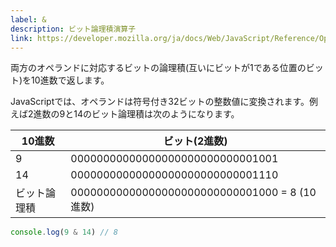 ```yaml
---
label: &
description: ビット論理積演算子
link: https://developer.mozilla.org/ja/docs/Web/JavaScript/Reference/Operators/Bitwise_AND
---
```


両方のオペランドに対応するビットの論理積(互いにビットが1である位置のビット)を10進数で返します。

JavaScriptでは、オペランドは符号付き32ビットの整数値に変換されます。例えば2進数の9と14のビット論理積は次のようになります。


| 10進数      | ビット(2進数)                                 |
|------------|----------------------------------------------|
| 9          | 00000000000000000000000000001001             |
| 14         | 00000000000000000000000000001110             |
| ビット論理積 | 00000000000000000000000000001000 = 8 (10進数) |

```typescript
console.log(9 & 14) // 8
```
